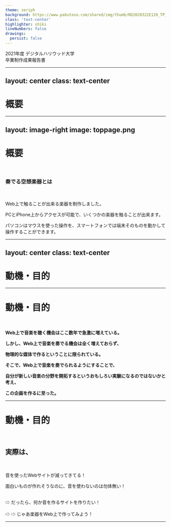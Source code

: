 ```yaml
---
theme: seriph
background: https://www.pakutaso.com/shared/img/thumb/RD2020322E120_TP_V.jpg
class: 'text-center'
highlighter: shiki
lineNumbers: false
drawings:
  persist: false
---
```


<Logo />

2021年度 デジタルハリウッド大学  
卒業制作成果報告書

---
layout: center
class: text-center
---
<!-- 概要 -->

# 概要

---
layout: image-right
image: toppage.png
---

# 概要 
<br>

### 奏でる空想楽器とは
<br>

Web上で触ることが出来る楽器を制作しました。

PCとiPhone上からアクセスが可能で、いくつかの楽器を触ることが出来ます。

パソコンはマウスを使った操作を、スマートフォンでは端末そのものを動かして操作することができます。

---
layout: center
class: text-center
--- 
<!-- 動機目的 -->

# 動機・目的

---

# 動機・目的
<br>
<span style="font-weight:bold">

Web上で音楽を聴く機会はここ数年で急激に増えている。

しかし、Web上で音楽を奏でる機会は全く増えておらず、

物理的な媒体で作るということに限られている。

そこで、Web上で音楽を奏でられるようにすることで、

自分が新しい音楽の分野を開拓するというおもしろい実験になるのではないかと考え、

この企画を作るに至った。

</span>

---

# 動機・目的
<br>

## 実際は、
<br>

<div class="after" v-click>

音を使ったWebサイトが減ってきてる！

面白いものが作れそうなのに、音を使わないのは勿体無い！

</div>

<div class="after" v-click="2">
<br>
⇨ だったら、何か音を作るサイトを作りたい！

</div>

<div class="after" v-click="3">
<br>
⇨ ⇨ じゃあ楽器をWeb上で作ってみよう！

</div>

---

